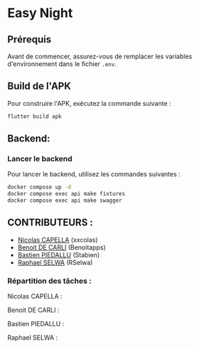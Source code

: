 # Easy Night

## Prérequis

Avant de commencer, assurez-vous de remplacer les variables d'environnement dans le fichier `.env`.

## Build de l'APK

Pour construire l'APK, exécutez la commande suivante :
```bash
flutter build apk
```

## Backend:
### Lancer le backend
Pour lancer le backend, utilisez les commandes suivantes :
```bash
docker compose up -d
docker compose exec api make fixtures
docker compose exec api make swagger
```

## CONTRIBUTEURS :

- [Nicolas CAPELLA]( https://github.com/xxcolas ) (xxcolas)
- [Benoit DE CARLI]( https://github.com/Benoitapps ) (Benoitapps)
- [Bastien PIEDALLU]( https://github.com/Stabien ) (Stabien)
- [Raphael SELWA]( https://github.com/RSelwa ) (RSelwa)

### Répartition des tâches :
Nicolas CAPELLA :

Benoit DE CARLI :

Bastien PIEDALLU :

Raphael SELWA :

